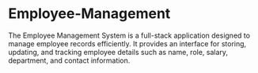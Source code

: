 # Employee-Management
The Employee Management System is a full-stack application designed to manage employee records efficiently. It provides an interface for storing, updating, and tracking employee details such as name, role, salary, department, and contact information.
